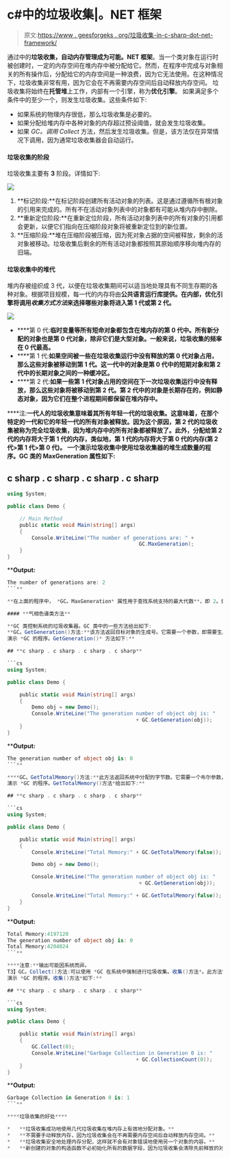 # c#中的垃圾收集|。NET 框架

> 原文:[https://www . geesforgeks . org/垃圾收集-in-c-sharp-dot-net-framework/](https://www.geeksforgeeks.org/garbage-collection-in-c-sharp-dot-net-framework/)

通过中的**垃圾收集，自动内存管理成为可能。NET 框架**。当一个类对象在运行时被创建时，一定的内存空间在堆内存中被分配给它。然而，在程序中完成与对象相关的所有操作后，分配给它的内存空间是一种浪费，因为它无法使用。在这种情况下，垃圾收集非常有用，因为它会在不再需要内存空间后自动释放内存空间。
垃圾收集将始终在**托管堆**上工作，内部有一个引擎，称为**优化引擎**。
如果满足多个条件中的至少一个，则发生垃圾收集。这些条件如下:

*   如果系统的物理内存很低，那么垃圾收集是必要的。
*   如果分配给堆内存中各种对象的内存超过预设阈值，就会发生垃圾收集。
*   如果 *GC。调用 Collect* 方法，然后发生垃圾收集。但是，该方法仅在异常情况下调用，因为通常垃圾收集器会自动运行。

#### 垃圾收集的阶段

垃圾收集主要有 **3** 阶段。详情如下:

![](img/a7d2968ba9de0905f4383675fd9a7c76.png)

1.  **标记阶段:**在标记阶段创建所有活动对象的列表。这是通过遵循所有根对象的引用来完成的。所有不在活动对象列表中的对象都有可能从堆内存中删除。
2.  **重新定位阶段:**在重新定位阶段，所有活动对象列表中的所有对象的引用都会更新，以便它们指向在压缩阶段对象将被重新定位到的新位置。
3.  **压缩阶段:**堆在压缩阶段被压缩，因为死对象占据的空间被释放，剩余的活对象被移动。垃圾收集后剩余的所有活动对象都按照其原始顺序移向堆内存的旧端。

#### 垃圾收集中的堆代

堆内存被组织成 3 代，以便在垃圾收集期间可以适当地处理具有不同生存期的各种对象。根据项目规模，每一代的内存将由[](https://www.geeksforgeeks.org/common-language-runtime-clr-in-c-sharp/)**公共语言运行库提供。在内部，优化引擎将调用*收集方式方法*来选择哪些对象将进入第 1 代或第 2 代。** 

**![](img/7a16cccdb9949f77d4d32e6af7827541.png)**

*   ****第 0 代:**临时变量等所有短命对象都包含在堆内存的第 0 代中。所有新分配的对象也是第 0 代对象，除非它们是大型对象。一般来说，垃圾收集的频率在 0 代最高。**
*   ****第 1 代:**如果空间被一些在垃圾收集运行中没有释放的第 0 代对象占用，那么这些对象被移动到第 1 代。这一代中的对象是第 0 代中的短期对象和第 2 代中的长期对象之间的一种缓冲区。**
*   ****第 2 代:**如果一些第 1 代对象占用的空间在下一次垃圾收集运行中没有释放，那么这些对象将被移动到第 2 代。第 2 代中的对象是长期存在的，例如静态对象，因为它们在整个进程期间都保留在堆内存中。**

****注:**一代人的垃圾收集意味着其所有年轻一代的垃圾收集。这意味着，在那个特定的一代和它的年轻一代的所有对象被释放。因为这个原因，第 2 代的垃圾收集被称为完全垃圾收集，因为堆内存中的所有对象都被释放了。此外，分配给第 2 代的内存将大于第 1 代的内存，类似地，第 1 代的内存将大于第 0 代的内存(**第 2 代>第 1 代>第 0 代**)。
一个演示垃圾收集中使用垃圾收集器的堆生成数量的程序。GC 类的 MaxGeneration 属性如下:** 

## **c sharp . c sharp . c sharp . c sharp**

```cs
using System;

public class Demo {

    // Main Method
    public static void Main(string[] args)
    {
        Console.WriteLine("The number of generations are: " +
                                           GC.MaxGeneration);
    }
}
```

****Output:** 

```cs
The number of generations are: 2
```** 

**在上面的程序中， *GC。MaxGeneration* 属性用于查找系统支持的最大代数**，即 2。如果你将在在线编译器上运行这个程序，那么你可能会得到不同的输出，因为这取决于系统。**** 

#### **气相色谱类方法**

**GC 类控制系统的垃圾收集器。GC 类中的一些方法给出如下:
**GC。GetGeneration()方法:**该方法返回目标对象的生成号。它需要一个参数，即需要生成号的目标对象。
演示 *GC 的程序。GetGeneration()* 方法如下:** 

## **c sharp . c sharp . c sharp . c sharp**

```cs
using System;

public class Demo {

    public static void Main(string[] args)
    {
        Demo obj = new Demo();
        Console.WriteLine("The generation number of object obj is: "
                                          + GC.GetGeneration(obj));
    }
}
```

****Output:** 

```cs
The generation number of object obj is: 0
```** 

****GC。GetTotalMemory()方法:**此方法返回系统中分配的字节数。它需要一个布尔参数，其中 true 表示方法在返回之前等待垃圾收集的发生，false 表示相反。
演示 *GC 的程序。GetTotalMemory()方法*给出如下:** 

## **c sharp . c sharp . c sharp . c sharp**

```cs
using System;

public class Demo {

    public static void Main(string[] args)
    {
        Console.WriteLine("Total Memory:" + GC.GetTotalMemory(false));

        Demo obj = new Demo();

        Console.WriteLine("The generation number of object obj is: "
                                           + GC.GetGeneration(obj));

        Console.WriteLine("Total Memory:" + GC.GetTotalMemory(false));
    }
}
```

****Output:** 

```cs
Total Memory:4197120
The generation number of object obj is: 0
Total Memory:4204024
```** 

****注意:**输出可能因系统而异。
T3】GC。Collect()方法:可以使用 *GC 在系统中强制进行垃圾收集。收集()方法*。此方法需要一个参数，即发生垃圾收集的最早的一代的数量。
演示 *GC 的程序。收集()方法*如下:** 

## **c sharp . c sharp . c sharp . c sharp**

```cs
using System;

public class Demo {

    public static void Main(string[] args)
    {
        GC.Collect(0);
        Console.WriteLine("Garbage Collection in Generation 0 is: "
                                          + GC.CollectionCount(0));
    }
}
```

****Output:** 

```cs
Garbage Collection in Generation 0 is: 1
```** 

****垃圾收集的好处**** 

*   **垃圾收集成功地使用几代垃圾收集在堆内存上有效地分配对象。**
*   **不需要手动释放内存，因为垃圾收集会在不再需要内存空间后自动释放内存空间。**
*   **垃圾收集安全地处理内存分配，这样就不会有对象错误地使用另一个对象的内容。**
*   **新创建的对象的构造函数不必初始化所有的数据字段，因为垃圾收集会清除先前释放的对象的内存。**